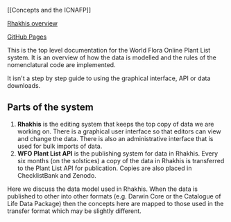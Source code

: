[[Concepts and the ICNAFP]]

[Rhakhis overview](rhakhis/Rhakhis+overview.md)

[GitHub Pages](rhakhis/Rhakhis%20overview.md)

This is the top level documentation for the World Flora Online Plant List system. It is an overview of how the data is modelled and the rules of the nomenclatural code are implemented.

It isn't a step by step guide to using the graphical interface, API or data downloads.

## Parts of the system

1. __Rhakhis__ is the editing system that keeps the top copy of data we are working on. There is a graphical user interface so that editors can view and change the data. There is also an administrative interface that is used for bulk imports of data.
1. __WFO Plant List API__ is the publishing system for data in Rhakhis. Every six months (on the solstices) a copy of the data in Rhakhis is transferred to the Plant List API for publication. Copies are also placed in ChecklistBank and Zenodo.

Here we discuss the data model used in Rhakhis. When the data is published to other into other formats (e.g. Darwin Core or the Catalogue of Life Data Package) then the concepts here are mapped to those used in the transfer format which may be slightly different. 

